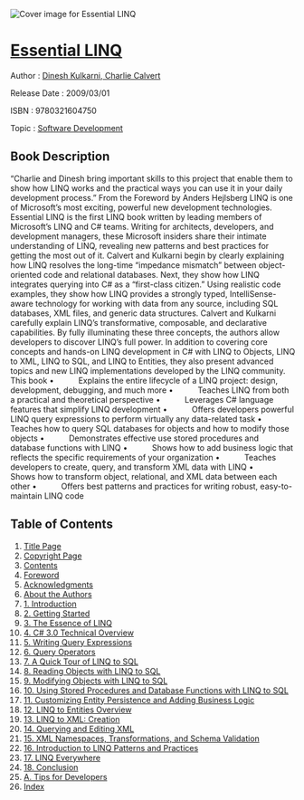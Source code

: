 ![Cover image for Essential LINQ](https://imgdetail.ebookreading.net/cover/cover/software_development/EB9780321604750.jpg)

[Essential LINQ](https://ebookreading.net/view/book/Essential+LINQ-EB9780321604750_1.html "Essential LINQ")
====================================================================================================================

Author : [Dinesh Kulkarni](https://ebookreading.net/search/author/Dinesh+Kulkarni),[ Charlie Calvert](https://ebookreading.net/search/author/+Charlie+Calvert)

Release Date : 2009/03/01

ISBN : 9780321604750

Topic : [Software Development](https://ebookreading.net/search/category/software-development)

Book Description
-----------------

“Charlie and Dinesh bring important skills to this project that enable them to show how LINQ works and the practical ways you can use it in your daily development process.”
From the Foreword by Anders Hejlsberg
LINQ is one of Microsoft’s most exciting, powerful new development technologies. Essential LINQ is the first LINQ book written by leading members of Microsoft’s LINQ and C# teams. Writing for architects, developers, and development managers, these Microsoft insiders share their intimate understanding of LINQ, revealing new patterns and best practices for getting the most out of it.
Calvert and Kulkarni begin by clearly explaining how LINQ resolves the long-time “impedance mismatch” between object-oriented code and relational databases. Next, they show how LINQ integrates querying into C# as a “first-class citizen.” Using realistic code examples, they show how LINQ provides a strongly typed, IntelliSense-aware technology for working with data from any source, including SQL databases, XML files, and generic data structures.
Calvert and Kulkarni carefully explain LINQ’s transformative, composable, and declarative capabilities. By fully illuminating these three concepts, the authors allow developers to discover LINQ’s full power. In addition to covering core concepts and hands-on LINQ development in C# with LINQ to Objects, LINQ to XML, LINQ to SQL, and LINQ to Entities, they also present advanced topics and new LINQ implementations developed by the LINQ community. This book
 •           Explains the entire lifecycle of a LINQ project: design, development, debugging, and much more
 •           Teaches LINQ from both a practical and theoretical perspective
 •           Leverages C# language features that simplify LINQ development
 •           Offers developers powerful LINQ query expressions to perform virtually any data-related task
 •           Teaches how to query SQL databases for objects and how to modify those objects
 •           Demonstrates effective use stored procedures and database functions with LINQ
 •           Shows how to add business logic that reflects the specific requirements of your organization
 •           Teaches developers to create, query, and transform XML data with LINQ
 •           Shows how to transform object, relational, and XML data between each other
 •           Offers best patterns and practices for writing robust, easy-to-maintain LINQ code
              
Table of Contents
-----------------

1. [Title Page](https://ebookreading.net/view/book/Essential+LINQ-EB9780321604750_4.html#id381245)
1. [Copyright Page](https://ebookreading.net/view/book/Essential+LINQ-EB9780321604750_4.html#id380521)
1. [Contents](https://ebookreading.net/view/book/Essential+LINQ-EB9780321604750_5.html#toc)
1. [Foreword](https://ebookreading.net/view/book/Essential+LINQ-EB9780321604750_6.html)
1. [Acknowledgments](https://ebookreading.net/view/book/Essential+LINQ-EB9780321604750_7.html)
1. [About the Authors](https://ebookreading.net/view/book/Essential+LINQ-EB9780321604750_8.html)
1. [1. Introduction](https://ebookreading.net/view/book/Essential+LINQ-EB9780321604750_9.html)
1. [2. Getting Started](https://ebookreading.net/view/book/Essential+LINQ-EB9780321604750_10.html)
1. [3. The Essence of LINQ](https://ebookreading.net/view/book/Essential+LINQ-EB9780321604750_11.html)
1. [4. C# 3.0 Technical Overview](https://ebookreading.net/view/book/Essential+LINQ-EB9780321604750_12.html)
1. [5. Writing Query Expressions](https://ebookreading.net/view/book/Essential+LINQ-EB9780321604750_13.html)
1. [6. Query Operators](https://ebookreading.net/view/book/Essential+LINQ-EB9780321604750_14.html)
1. [7. A Quick Tour of LINQ to SQL](https://ebookreading.net/view/book/Essential+LINQ-EB9780321604750_15.html)
1. [8. Reading Objects with LINQ to SQL](https://ebookreading.net/view/book/Essential+LINQ-EB9780321604750_16.html)
1. [9. Modifying Objects with LINQ to SQL](https://ebookreading.net/view/book/Essential+LINQ-EB9780321604750_17.html)
1. [10. Using Stored Procedures and Database Functions with LINQ to SQL](https://ebookreading.net/view/book/Essential+LINQ-EB9780321604750_18.html)
1. [11. Customizing Entity Persistence and Adding Business Logic](https://ebookreading.net/view/book/Essential+LINQ-EB9780321604750_19.html)
1. [12. LINQ to Entities Overview](https://ebookreading.net/view/book/Essential+LINQ-EB9780321604750_20.html)
1. [13. LINQ to XML: Creation](https://ebookreading.net/view/book/Essential+LINQ-EB9780321604750_21.html)
1. [14. Querying and Editing XML](https://ebookreading.net/view/book/Essential+LINQ-EB9780321604750_22.html)
1. [15. XML Namespaces, Transformations, and Schema Validation](https://ebookreading.net/view/book/Essential+LINQ-EB9780321604750_23.html)
1. [16. Introduction to LINQ Patterns and Practices](https://ebookreading.net/view/book/Essential+LINQ-EB9780321604750_24.html)
1. [17. LINQ Everywhere](https://ebookreading.net/view/book/Essential+LINQ-EB9780321604750_25.html)
1. [18. Conclusion](https://ebookreading.net/view/book/Essential+LINQ-EB9780321604750_26.html)
1. [A. Tips for Developers](https://ebookreading.net/view/book/Essential+LINQ-EB9780321604750_27.html)
1. [Index](https://ebookreading.net/view/book/Essential+LINQ-EB9780321604750_28.html)
